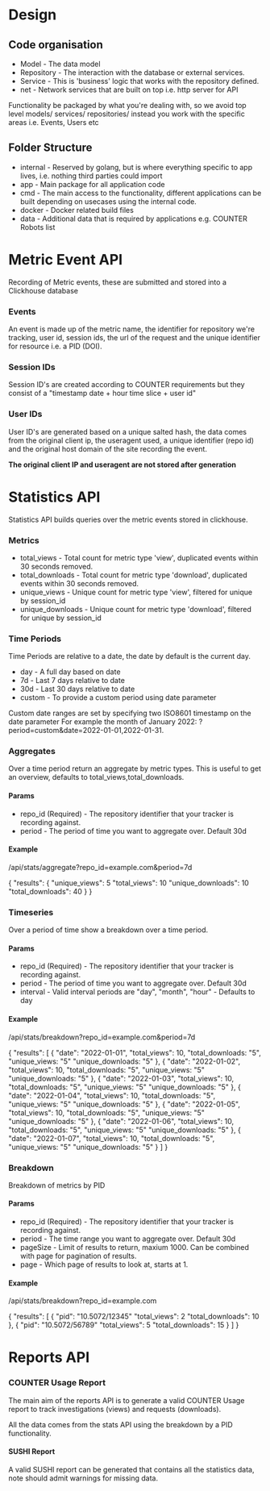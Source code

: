 # Design

## Code organisation
- Model - The data model
- Repository - The interaction with the database or external services.
- Service - This is 'business' logic that works with the repository defined.
- net - Network services that are built on top i.e. http server for API

Functionality be packaged by what you're dealing with, so we avoid top level models/ services/ repositories/ instead you work with the specific areas i.e. Events, Users etc

## Folder Structure
- internal - Reserved by golang, but is where everything specific to app lives, i.e. nothing third parties could import
- app - Main package for all application code
- cmd - The main access to the functionality, different applications can be built depending on usecases using the internal code.
- docker - Docker related build files
- data - Additional data that is required by applications e.g. COUNTER Robots list

# Metric Event API

Recording of Metric events, these are submitted and stored into a Clickhouse database

### Events

An event is made up of the metric name, the identifier for repository we're tracking, user id, session ids, the url of the request and the unique identifier for resource i.e. a PID (DOI).

### Session IDs

Session ID's are created according to COUNTER requirements but they consist of a "timestamp date + hour time slice + user id"

### User IDs

User ID's are generated based on a unique salted hash, the data comes from the original client ip, the useragent used, a unique identifier (repo id) and the original host domain of the site recording the event.

**The original client IP and useragent are not stored after generation**

# Statistics API

Statistics API builds queries over the metric events stored in clickhouse.

### Metrics

- total_views - Total count for metric type 'view', duplicated events within 30 seconds removed.
- total_downloads - Total count for metric type 'download', duplicated events within 30 seconds removed.
- unique_views - Unique count for metric type 'view', filtered for unique by session_id
- unique_downloads - Unique count for metric type 'download', filtered for unique by session_id

### Time Periods

Time Periods are relative to a date, the date by default is the current day.

- day - A full day based on date
- 7d - Last 7 days relative to date
- 30d - Last 30 days relative to date
- custom - To provide a custom period using date parameter

Custom date ranges are set by specifying two ISO8601 timestamp on the date parameter
For example the month of January 2022:
?period=custom&date=2022-01-01,2022-01-31.

### Aggregates

Over a time period return an aggregate by metric types.
This is useful to get an overview, defaults to total_views,total_downloads.

#### Params
- repo_id (Required) - The repository identifier that your tracker is recording against.
- period - The period of time you want to aggregate over. Default 30d

#### Example
/api/stats/aggregate?repo_id=example.com&period=7d

{
  "results": {
    "unique_views": 5
    "total_views": 10
    "unique_downloads": 10
    "total_downloads": 40
  }
}

### Timeseries

Over a period of time show a breakdown over a time period.

#### Params
- repo_id (Required) - The repository identifier that your tracker is recording against.
- period - The period of time you want to aggregate over. Default 30d
- interval - Valid interval periods are "day", "month", "hour" - Defaults to day

#### Example

/api/stats/breakdown?repo_id=example.com&period=7d

{
  "results": [
    {
      "date": "2022-01-01",
      "total_views": 10,
      "total_downloads: "5",
      "unique_views: "5"
      "unique_downloads: "5"
    },
    {
      "date": "2022-01-02",
      "total_views": 10,
      "total_downloads: "5",
      "unique_views: "5"
      "unique_downloads: "5"
    },
    {
      "date": "2022-01-03",
      "total_views": 10,
      "total_downloads: "5",
      "unique_views: "5"
      "unique_downloads: "5"
    },
    {
      "date": "2022-01-04",
      "total_views": 10,
      "total_downloads: "5",
      "unique_views: "5"
      "unique_downloads: "5"
    },
    {
      "date": "2022-01-05",
      "total_views": 10,
      "total_downloads: "5",
      "unique_views: "5"
      "unique_downloads: "5"
    },
    {
      "date": "2022-01-06",
      "total_views": 10,
      "total_downloads: "5",
      "unique_views: "5"
      "unique_downloads: "5"
    },
    {
      "date": "2022-01-07",
      "total_views": 10,
      "total_downloads: "5",
      "unique_views: "5"
      "unique_downloads: "5"
    }
  ]
}

### Breakdown

Breakdown of metrics by PID

#### Params
- repo_id (Required) - The repository identifier that your tracker is recording against.
- period - The time range you want to aggregate over. Default 30d
- pageSize - Limit of results to return, maxium 1000. Can be combined with page for pagination of results.
- page - Which page of results to look at, starts at 1.

#### Example

/api/stats/breakdown?repo_id=example.com

{
  "results": [
    {
        "pid": "10.5072/12345"
        "total_views": 2
        "total_downloads": 10
    },
    {
        "pid": "10.5072/56789"
        "total_views": 5
        "total_downloads": 15
    }
  ]
}

# Reports API

### COUNTER Usage Report

The main aim of the reports API is to generate a valid COUNTER Usage report to track
investigations (views) and requests (downloads).

All the data comes from the stats API using the breakdown by a PID functionality.

#### SUSHI Report
A valid SUSHI report can be generated that contains all the statistics data, note should admit warnings for missing data.